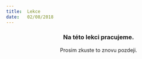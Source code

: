 ```yaml
---
title:  Lekce
date:   02/08/2018
---
```


### <center>Na této lekci pracujeme.</center>
<center>Prosim zkuste to znovu pozdeji.</center>
